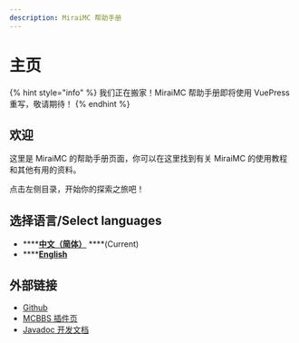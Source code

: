 ```yaml
---
description: MiraiMC 帮助手册
---
```


# 主页

{% hint style="info" %}
我们正在搬家！MiraiMC 帮助手册即将使用 VuePress 重写，敬请期待！
{% endhint %}

## 欢迎 <a id="welcome"></a>

这里是 MiraiMC 的帮助手册页面，你可以在这里找到有关 MiraiMC 的使用教程和其他有用的资料。

点击左侧目录，开始你的探索之旅吧！

## 选择语言/Select languages

* \*\*\*\*[**中文（简体）**](https://wiki.miraimc.dreamvoid.ml/) ****\(Current\)
* \*\*\*\*[**English**](https://en.wiki.miraimc.dreamvoid.ml/)

## 外部链接 <a id="other-links"></a>

* [Github](https://github.com/DreamVoid/MiraiMC)
* [MCBBS 插件页](https://www.mcbbs.net/thread-1207462-1-1.html)
* [Javadoc 开发文档](https://docs.miraimc.dreamvoid.ml/)






